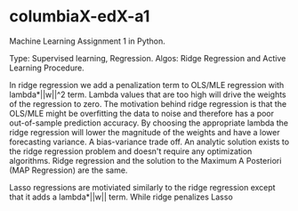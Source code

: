 # columbiaX-edX-a1
Machine Learning Assignment 1 in Python.

Type: Supervised learning, Regression.
Algos: Ridge Regression and Active Learning Procedure.

In ridge regression we add a penalization term to OLS/MLE regression with lambda*||w||^2 term.
Lambda values that are too high will drive the weights of the regression to zero.
The motivation behind ridge regression is that the OLS/MLE might be overfitting the data
to noise and therefore has a poor out-of-sample prediction accuracy. By choosing the
appropriate lambda the ridge regression will lower the magnitude of the weights and 
have a lower forecasting variance. A bias-variance trade off. An analytic solution
exists to the ridge regression problem and doesn't require any optimization algorithms.
Ridge regression and the solution to the Maximum A Posteriori (MAP Regression) are the same. 

Lasso regressions are motiviated similarly to the ridge regression except that it adds a
lambda*||w|| term. While ridge penalizes Lasso 
